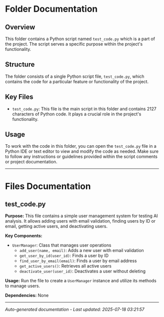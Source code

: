# Folder Documentation

## Overview
This folder contains a Python script named `test_code.py` which is a part of the project. The script serves a specific purpose within the project's functionality.

## Structure
The folder consists of a single Python script file, `test_code.py`, which contains the code for a particular feature or functionality of the project.

## Key Files
- `test_code.py`: This file is the main script in this folder and contains 2127 characters of Python code. It plays a crucial role in the project's functionality.

## Usage
To work with the code in this folder, you can open the `test_code.py` file in a Python IDE or text editor to view and modify the code as needed. Make sure to follow any instructions or guidelines provided within the script comments or project documentation.

---

# Files Documentation

## test_code.py

**Purpose:** This file contains a simple user management system for testing AI analysis. It allows adding users with email validation, finding users by ID or email, getting active users, and deactivating users.

**Key Components:**
- `UserManager`: Class that manages user operations
  - `add_user(name, email)`: Adds a new user with email validation
  - `get_user_by_id(user_id)`: Finds a user by ID
  - `find_user_by_email(email)`: Finds a user by email address
  - `get_active_users()`: Retrieves all active users
  - `deactivate_user(user_id)`: Deactivates a user without deleting

**Usage:** Run the file to create a `UserManager` instance and utilize its methods to manage users.

**Dependencies:** None

---
*Auto-generated documentation - Last updated: 2025-07-18 03:21:57*
